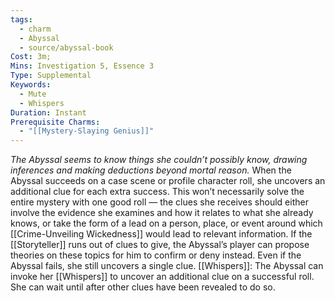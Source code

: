```yaml
---
tags:
  - charm
  - Abyssal
  - source/abyssal-book
Cost: 3m; 
Mins: Investigation 5, Essence 3
Type: Supplemental
Keywords:
  - Mute
  - Whispers
Duration: Instant
Prerequisite Charms:
  - "[[Mystery-Slaying Genius]]"
---
```

*The Abyssal seems to know things she couldn’t possibly know, drawing inferences and making deductions beyond mortal reason.*
When the Abyssal succeeds on a case scene or profile character roll, she uncovers an additional clue for each extra success. This won’t necessarily solve the entire mystery with one good roll — the clues she receives should either involve the evidence she examines and how it relates to what she already knows, or take the form of a lead on a person, place, or event around which [[Crime-Unveiling Wickedness]] would lead to relevant information. If the [[Storyteller]] runs out of clues to give, the Abyssal’s player can propose theories on these topics for him to confirm or deny instead.
Even if the Abyssal fails, she still uncovers a single clue.
[[Whispers]]: The Abyssal can invoke her [[Whispers]] to uncover an additional clue on a successful roll. She can wait until after other clues have been revealed to do so.